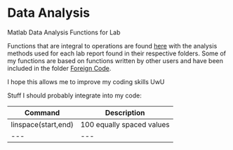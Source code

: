 # Data Analysis

Matlab Data Analysis Functions for Lab

Functions that are integral to operations are found [here](https://github.com/Lalichi/Data-Analysis/tree/master/functions) with the analysis methods used for each lab report found in their respective folders. Some of my functions are based on functions written by other users and have been included in the folder [Foreign Code](https://github.com/Lalichi/Data-Analysis/tree/master/functions/Foreign%20Code).

I hope this allows me to improve my coding skills UwU





Stuff I should probably integrate into my code:

| Command | Description |
| --- | --- |
| linspace(start,end) | 100 equally spaced values |
| --- | --- |
